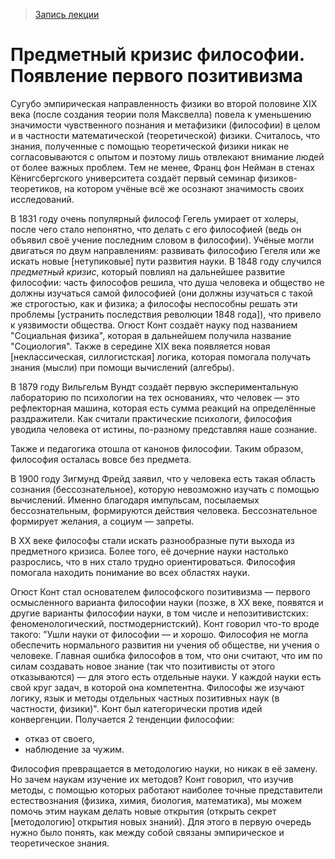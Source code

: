 > [Запись лекции](https://drive.google.com/open?id=0B_ciiYZxHJLSdkx4enRwdE1xOWM)


# Предметный кризис философии. Появление первого позитивизма

Сугубо эмпирическая направленность физики во второй половине XIX века (после создания теории поля Максвелла) повела к уменьшению значимости чувственного познания и метафизики (философии) в целом и в частности математической (теоретической) физики.
Считалось, что знания, полученные с помощью теоретической физики никак не согласовываются с опытом и поэтому лишь отвлекают внимание людей от более важных проблем.
Тем не менее, Франц фон Нейман в стенах Кёнигсбергского университета создаёт первый семинар физиков-теоретиков, на котором учёные всё же осознают значимость своих исследований.

В 1831 году очень популярный философ Гегель умирает от холеры, после чего стало непонятно, что делать с его философией (ведь он объявил своё учение последним словом в философии).
Учёные могли двигаться по двум направлениям: развивать философию Гегеля или же искать новые [нетупиковые] пути развития науки.
В 1848 году случился _предметный кризис_, который повлиял на дальнейшее развитие философии: часть философов решила, что душа человека и общество не должны изучаться самой философией (они должны изучаться с такой же строгостью, как и физика; а философы неспособны решать эти проблемы [устранить последствия революции 1848 года]), что привело к уязвимости общества.
Огюст Конт создаёт науку под названием "Социальная физика", которая в дальнейшем получила название "Социология".
Также в середине XIX века появляется новая [неклассическая, силлогистская] логика, которая помогала получать знания (мысли) при помощи вычислений (алгебры).

В 1879 году Вильгельм Вундт создаёт первую экспериментальную лабораторию по психологии на тех основаниях, что человек — это рефлекторная машина, которая есть сумма реакций на определённые раздражители.
Как считали практические психологи, философия уводила человека от истины, по-разному представляя наше сознание.

Также и педагогика отошла от канонов философии.
Таким образом, философия осталась вовсе без предмета.

В 1900 году Зигмунд Фрейд заявил, что у человека есть такая область сознания (бессознательное), которую невозможно изучать с помощью вычислений.
Именно благодаря импульсам, посылаемых бессознательным, формируются действия человека.
Бессознательное формирует желания, а социум — запреты.

В XX веке философы стали искать разнообразные пути выхода из предметного кризиса.
Более того, её дочерние науки настолько разрослись, что в них стало трудно ориентироваться.
Философия помогала находить понимание во всех областях науки.

Огюст Конт стал основателем философского позитивизма — первого осмысленного варианта философии науки (позже, в XX веке, появятся и другие варианты философии науки, в том числе и непозитивистских: феноменологический, постмодернистский).
Конт говорил что-то вроде такого:
"Ушли науки от философии — и хорошо.
Философия не могла обеспечить нормального развития ни учения об обществе, ни учения о человеке.
Главная ошибка философов в том, что они считают, что им по силам создавать новое знание (так что позитивисты от этого отказываются) — для этого есть отдельные науки.
У каждой науки есть свой круг задач, в которой она компетентна.
Философы же изучают логику, язык и методы отдельных частных позитивных наук (в частности, физики)".
Конт был категорически против идей конвергенции.
Получается 2 тенденции философии:
- отказ от своего,
- наблюдение за чужим.

Философия превращается в методологию науки, но никак в её замену.
Но зачем наукам изучение их методов?
Конт говорил, что изучив методы, с помощью которых работают наиболее точные представители естествознания (физика, химия, биология, математика), мы можем помочь этим наукам делать новые открытия (открыть секрет [методологию] открытия новых знаний).
Для этого в первую очередь нужно было понять, как между собой связаны эмпирическое и теоретическое знания.